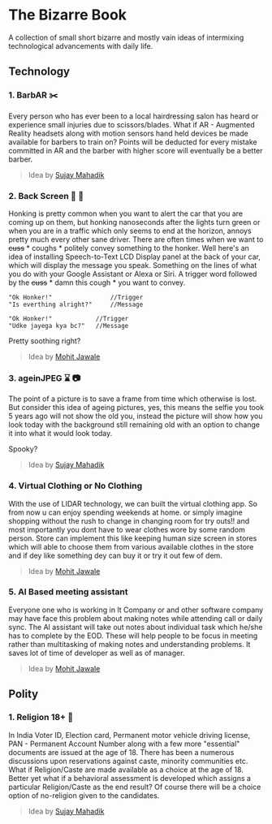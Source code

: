 # The Bizarre Book
A collection of small short bizarre and mostly vain ideas of intermixing technological advancements with daily life.
## Technology
### 1. BarbAR  :scissors:
Every person who has ever been to a local hairdressing salon has heard or experience small injuries due to scissors/blades. What if AR - Augmented Reality headsets along with motion sensors hand held devices be made available for barbers to train on? Points will be deducted for every mistake committed in AR and the barber with higher score will eventually be a better barber.
>Idea by [Sujay Mahadik](https://www.instagram.com/sujaym_/)
### 2. Back Screen  :vertical_traffic_light:  :car:
Honking is pretty common when you want to alert the car that you are coming up on them, but honking nanoseconds after the lights turn green or when you are in a traffic which only seems to end at the horizon, annoys pretty much every other sane driver. There are often times when we want to ~~cuss~~  * coughs *  politely convey something to the honker. Well here's an idea of installing Speech-to-Text LCD Display panel at the back of your car, which will display the message you speak. Something on the lines of what you do with your Google Assistant or Alexa or Siri. A trigger word followed by the ~~cuss~~ * damn this cough * you want to convey.
```
"Ok Honker!"                //Trigger
"Is everthing alright?"     //Message

"Ok Honker!"            //Trigger
"Udke jayega kya bc?"   //Message
```
Pretty soothing right?
>Idea by [Mohit Jawale](https://www.instagram.com/mann_moja/)

### 3. ageinJPEG   :hourglass:  :camera: 
The point of a picture is to save a frame from time which otherwise is lost. But consider this idea of ageing pictures, yes, this means the selfie you took 5 years ago will not show the old you, instead the picture will show how you look today with the background still remaining old with an option to change it into what it would look today.

Spooky?
>Idea by [Sujay Mahadik](https://www.instagram.com/sujaym_/)

### 4. Virtual Clothing or No Clothing
With the use of LIDAR technology, we can built the virtual clothing app. So from now u can enjoy spending weekends at home. or simply imagine shopping without the rush to change in changing room for try outs!! and most importantly you dont have to wear clothes wore by some random person. Store can implement this like keeping human size screen in stores which will able to choose them from various available clothes in the store and if dey like something dey can buy it or try it out few of dem.

>Idea by [Mohit Jawale](https://www.instagram.com/mann_moja/)

### 5. AI Based meeting assistant
Everyone one who is working in It Company or and other software company may have face this problem about making notes while attending call or daily sync. The Al assistant will take out notes about individual task which he/she has to complete by the EOD. These will help people to be focus in meeting rather than multitasking of making notes and understanding problems. It saves lot of time of developer as well as of manager.

>Idea by [Mohit Jawale](https://www.instagram.com/mann_moja/)

## Polity
### 1. Religion 18+ :underage:
In India Voter ID, Election card, Permanent motor vehicle driving license, PAN - Permanent Account Number along with a few more "essential" documents are issued at the age of 18. There has been a numerous discussions upon reservations against caste, minority communities etc. What if Religion/Caste are made available as a choice at the age of 18. Better yet what if a behavioral assessment is developed which assigns a particular Religion/Caste as the end result? Of course there will be a choice option of no-religion given to the candidates.
>Idea by [Sujay Mahadik](https://www.instagram.com/sujaym_/)
